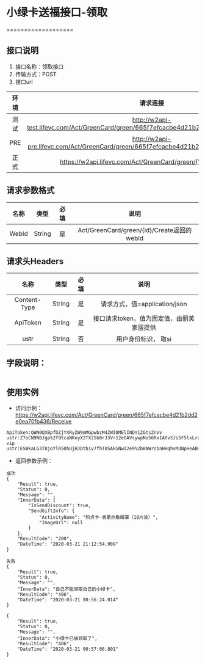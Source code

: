 # 小绿卡送福接口-领取

===================


## **接口说明**

1. 接口名称：领取接口
2. 传输方式：POST
3. 接口url

| **环境** | **请求连接** | **说明** |
| :-------: | :----------: | :---: |
| 测试|http://w2api-test.lifevc.com/Act/GreenCard/green/665f7efcacbe4d21b2dd2e0ea70fb436/Receive| 
| PRE|http://w2api-pre.lifevc.com/Act/GreenCard/green/665f7efcacbe4d21b2dd2e0ea70fb436/Receive |   
| 正式|https://w2api.lifevc.com/Act/GreenCard/green/{WebId}/Receive | 

## **请求参数格式**

| **名称**   | **类型** | **必填** | **说明** |
| :-------: | :----:   | :---:   | :---:   |
| WebId| String|  是    | Act/GreenCard/green/{id}/Create返回的webId|

## **请求头Headers**

| **名称** | **类型** | **必填** | **说明** |
| :-------: 	 | :----: | :------:  | :---: |
| Content-Type    	 | String |  是    | 请求方式，值=application/json
| ApiToken    	 | String |  是    | 接口请求token，值为固定值，由丽芙家居提供
| ustr    	 | String |  否    | 用户身份标识， 取si

## **字段说明：**
```
```

## **使用实例**

* 访问示例：https://w2api.lifevc.com/Act/GreenCard/green/665f7efcacbe4d21b2dd2e0ea70fb436/Receive	
```
ApiToken:QWN0QXBpfDZjYXRyZW9mMGpwbzM4ZWI0MElINDY1ZGtsZnVv
ustr:Z7oCN9NBJgp%2f9tcaNKoyX2TX2Sb0rJ3Vr12eOAVsywpNv56RxIAtvSJi5F5lxLraOT6%2fNEDZpJA%3d
vip
ustr:ESWkaLG3T8joYlR5OhUjHJDtb1v7fhT0SAkSNwI2e9%2b8NWrsbnHHqhvM3NpHeABHhgmLg9vA51Q%3d

```

* 返回参数示例：

```
成功
{
    "Result": true,
    "Status": 0,
    "Message": "",
    "InnerData": {
        "IsSendDiscount": true,
        "SendGiftInfo": {
            "ActivityName": "积点卡-香薰热敷眼罩（10片装）",
            "ImageUrl": null
        }
    },
    "ResultCode": "200",
    "DateTime": "2020-03-21 21:12:54.909"
}
```
```
失败
{
    "Result": true,
    "Status": 0,
    "Message": "",
    "InnerData": "自己不能领取自己的小绿卡",
    "ResultCode": "406",
    "DateTime": "2020-03-21 00:56:24.014"
}

{
    "Result": true,
    "Status": 0,
    "Message": "",
    "InnerData": "小绿卡已被领取了",
    "ResultCode": "406",
    "DateTime": "2020-03-21 00:57:06.801"
}
```
